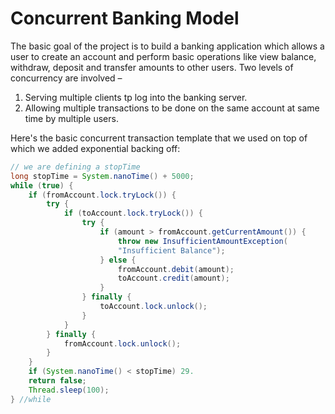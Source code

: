 Concurrent Banking Model
=======

The basic goal of the project is to build a banking application which allows a user to create an account and perform
basic operations like view balance, withdraw, deposit and transfer amounts to other users. Two levels of concurrency
are involved – 

1. Serving multiple clients tp log into the banking server.
2. Allowing multiple transactions to be done on the same account at same time by multiple users.

Here's the basic concurrent transaction template that we used on top of which we added exponential backing off:

````java
// we are defining a stopTime
long stopTime = System.nanoTime() + 5000;
while (true) {
	if (fromAccount.lock.tryLock()) {
		try {
			if (toAccount.lock.tryLock()) {
				try {
					if (amount > fromAccount.getCurrentAmount()) {
						throw new InsufficientAmountException(
						"Insufficient Balance");
					} else {
						fromAccount.debit(amount);
						toAccount.credit(amount);
					}
				} finally {
					toAccount.lock.unlock();
				}
			}
		} finally {
			fromAccount.lock.unlock();
		}
	}
	if (System.nanoTime() < stopTime) 29.
	return false;
	Thread.sleep(100);
} //while
````
